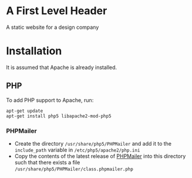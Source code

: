 # A First Level Header
A static website for a design company

# Installation
It is assumed that Apache is already installed.

## PHP
To add PHP support to Apache, run:

```
apt-get update
apt-get install php5 libapache2-mod-php5
```

### PHPMailer
* Create the directory `/usr/share/php5/PHPMailer` and add it to the `include_path` variable in  `/etc/php5/apache2/php.ini`
* Copy the contents of the latest release of [PHPMailer](https://github.com/PHPMailer/PHPMailer/releases) into this directory such that
there exists a file `/usr/share/php5/PHPMailer/class.phpmailer.php`
